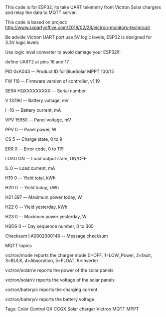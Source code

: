 This code is for ESP32, its take UART telemetry from Victron Solar chargers and relay the data to MQTT server.


This code is based on project: http://www.svpartyoffive.com/2018/02/28/victron-monitors-technical/

Be advide Victron UART port use 5V logic levels, ESP32 is designed for 3.3V logic levels

Use logic level converter to avoid damage your ESP32!!!

define UART2 at pins 16 and 17



PID 0xA043      -- Product ID for BlueSolar MPPT 100/15

FW  119     -- Firmware version of controller, v1.19

SER#  HQXXXXXXXXX   -- Serial number

V 13790     -- Battery voltage, mV

I -10     -- Battery current, mA

VPV 15950     -- Panel voltage, mV

PPV 0     -- Panel power, W

CS  5     -- Charge state, 0 to 9

ERR 0     -- Error code, 0 to 119

LOAD  ON      -- Load output state, ON/OFF

IL  0     -- Load current, mA

H19 0       -- Yield total, kWh

H20 0     -- Yield today, kWh

H21 397     -- Maximum power today, W

H22 0       -- Yield yesterday, kWh

H23 0     -- Maximum power yesterday, W

HSDS  0     -- Day sequence number, 0 to 365

Checksum  l:A0002000148   -- Message checksum


MQTT topics

victron/mode      reports the charger mode 0=OFF, 1=LOW_Power, 2=fault, 3=BULK, 4=Absorption, 5=FLOAT, 6=Inverter

victron/solar/w   reports the power of the solar panels

victron/solar/v   reports the voltage of the solar panels

victron/batery/c  reports the charging current

victron/batery/v  reports the battery voltage

Tags: Color Control GX CCGX Solar charger Victron MQTT MPPT
